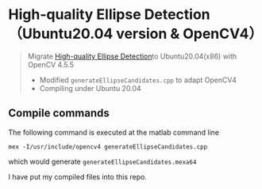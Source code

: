 # High-quality Ellipse Detection（Ubuntu20.04 version & OpenCV4）

> Migrate [High-quality Ellipse Detection](https://github.com/AlanLuSun/High-quality-ellipse-detection)to Ubuntu20.04(x86) with OpenCV 4.5.5
>
> * Modified `generateEllipseCandidates.cpp` to adapt OpenCV4
> * Compiling under Ubuntu 20.04

## Compile commands
The following command is executed at the matlab command line
```
mex -I/usr/include/opencv4 generateEllipseCandidates.cpp
```
which would generate `generateEllipseCandidates.mexa64`

I have put my compiled files into this repo.



